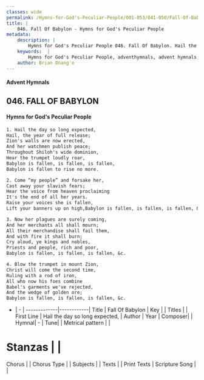 ```yaml
---
classes: wide
permalink: /Hymns-for-God's-Peculiar-People/001-053/041-050/Fall-Of-Babylon/
title: |
    046. Fall Of Babylon - Hymns for God's Peculiar People
metadata:
    description: |
        Hymns for God's Peculiar People 046. Fall Of Babylon. Hail the day so long expected, Hail, the year of full release; Zion's walls are now erected, And her watchmen publish peace; Throughout Shiloh's wide dominion, Hear the trumpet loudly roar, Babylon is fallen, is fallen, is fallen, Babylon is fallen to rise no more.  
    keywords:  |
        Hymns for God's Peculiar People, adventhymnals, advent hymnals, Fall Of Babylon, Hail the day so long expected,. 
    author: Brian Onang'o
---
```

#### Advent Hymnals
## 046. FALL OF BABYLON
####  Hymns for God's Peculiar People
```txt
1. Hail the day so long expected,
Hail, the year of full release;
Zion's walls are now erected,
And her watchmen publish peace;
Throughout Shiloh's wide dominion,
Hear the trumpet loudly roar,
Babylon is fallen, is fallen, is fallen,
Babylon is fallen to rise no more.

2. Come “my people” and forsake her,
Cast away your slavish fears;
Hear the voice from heaven proclaiming
It's the end of all her years.
Raise your voices she is fallen,
Lift your banners up on high,Babylon is fallen, is fallen, is fallen, &c.

3. Now her plagues are surely coming,
And her merchants all shall mourn;
All their merchandise shall fail them,
And with fire it shall burn;
Cry aloud, ye kings and nobles,
Priests and people, rich and poor,
Babylon is fallen, is fallen, is fallen, &c.

4. Blow the trumpet in mount Zion,
Christ will come the second time,
Ruling with a rod of iron,
All who now his foes combine
Babel's garments we've rejected,
And the wedge of golden ore;
Babylon is fallen, is fallen, is fallen, &c.


```
- |   -  |
-------------|------------|
Title | Fall Of Babylon |
Key |  |
Titles |  |
First Line | Hail the day so long expected, |
Author | 
Year | 
Composer|  |
Hymnal|  - |
Tune|  |
Metrical pattern | |
# Stanzas |  |
Chorus |  |
Chorus Type |  |
Subjects |  |
Texts |  |
Print Texts | 
Scripture Song |  |
    
